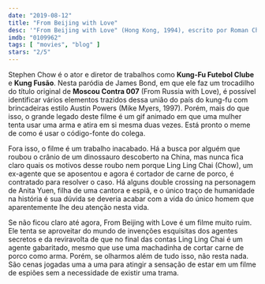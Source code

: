 ```yaml
---
date: "2019-08-12"
title: "From Beijing with Love"
desc: '"From Beijing with Love" (Hong Kong, 1994), escrito por Roman Cheung, Stephen Chow e Vincent Kok, dirigido por Stephen Chow e Lik-Chi Lee, com Stephen Chow, Anita Yuen e Kar-Ying Law.'
imdb: "0109962"
tags: [ "movies", "blog" ]
stars: "2/5"
---
```

Stephen Chow é o ator e diretor de trabalhos como **Kung-Fu Futebol Clube** e **Kung Fusão**. Nesta paródia de James Bond, em que ele faz um trocadilho do título original de **Moscou Contra 007** (From Russia with Love), é possível identificar vários elementos trazidos dessa união do país do kung-fu com brincadeiras estilo Austin Powers (Mike Myers, 1997). Porém, mais do que isso, o grande legado deste filme é um gif animado em que uma mulher tenta usar uma arma e atira em si mesma duas vezes. Está pronto o meme de como é usar o código-fonte do colega.

Fora isso, o filme é um trabalho inacabado. Há a busca por alguém que roubou o crânio de um dinossauro descoberto na China, mas nunca fica claro quais os motivos desse roubo nem porque Ling Ling Chai (Chow), um ex-agente que se aposentou e agora é cortador de carne de porco, é contratado para resolver o caso. Há alguns double crossing na personagem de Anita Yuen, filha de uma cantora e espiã, e o único traço de humanidade na história é sua dúvida se deveria acabar com a vida do único homem que aparentemente lhe deu atenção nesta vida.

Se não ficou claro até agora, From Beijing with Love é um filme muito ruim. Ele tenta se aproveitar do mundo de invenções esquisitas dos agentes secretos e da reviravolta de que no final das contas Ling Ling Chai é um agente gabaritado, mesmo que use uma machadinha de cortar carne de porco como arma. Porém, se olharmos além de tudo isso, não resta nada. São cenas jogadas uma a uma para atingir a sensação de estar em um filme de espiões sem a necessidade de existir uma trama.

